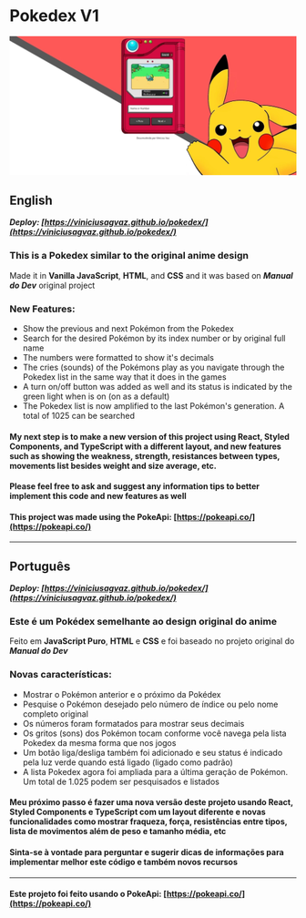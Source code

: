 Pokedex V1
==========

![image](https://raw.githubusercontent.com/viniciusagvaz/pokedex/main/img/screenshot.webp)

## English
 _**Deploy: [https://viniciusagvaz.github.io/pokedex/](https://viniciusagvaz.github.io/pokedex/)**_

### This is a Pokedex similar to the original anime design

Made it in **Vanilla JavaScript**, **HTML**, and **CSS** and it was based on _**Manual do Dev**_ original project  

### **New Features:**

*   Show the previous and next Pokémon from the Pokedex
*   Search for the desired Pokémon by its index number or by original full name
*   The numbers were formatted to show it's decimals
*   The cries (sounds) of the Pokémons play as you navigate through the Pokedex list in the same way that it does in the games
*   A turn on/off button was added as well and its status is indicated by the green light when is on (on as a default)
*   The Pokedex list is now amplified to the last Pokémon's generation. A total of 1025 can be searched

#### My next step is to make a new version of this project using React, Styled Components, and TypeScript with a different layout, and new features such as showing the weakness, strength, resistances between types, movements list besides weight and size average, etc. 

#### Please feel free to ask and suggest any information tips to better implement this code and new features as well



  


  

#### This project was made using the PokeApi: [https://pokeapi.co/](https://pokeapi.co/) 


* * *



## Português

 _**Deploy: [https://viniciusagvaz.github.io/pokedex/](https://viniciusagvaz.github.io/pokedex/)**_

### Este é um Pokédex semelhante ao design original do anime

Feito em **JavaScript Puro**, **HTML** e **CSS** e foi baseado no projeto original do _**Manual do Dev**_

### **Novas características:**

* Mostrar o Pokémon anterior e o próximo da Pokédex
* Pesquise o Pokémon desejado pelo número de índice ou pelo nome completo original
* Os números foram formatados para mostrar seus decimais
* Os gritos (sons) dos Pokémon tocam conforme você navega pela lista Pokedex da mesma forma que nos jogos
* Um botão liga/desliga também foi adicionado e seu status é indicado pela luz verde quando está ligado (ligado como padrão)
* A lista Pokedex agora foi ampliada para a última geração de Pokémon. Um total de 1.025 podem ser pesquisados ​​e listados

#### Meu próximo passo é fazer uma nova versão deste projeto usando React, Styled Components e TypeScript com um layout diferente e novas funcionalidades como mostrar fraqueza, força, resistências entre tipos, lista de movimentos além de peso e tamanho média, etc

#### Sinta-se à vontade para perguntar e sugerir dicas de informações para implementar melhor este código e também novos recursos



  

* * *

  

#### Este projeto foi feito usando o PokeApi: [https://pokeapi.co/](https://pokeapi.co/)



